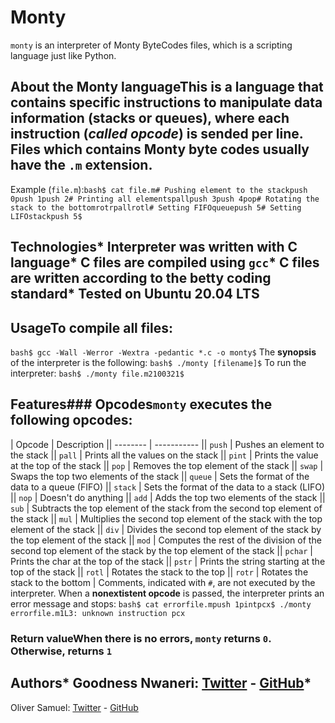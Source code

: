 # Monty
`monty` is an interpreter of Monty ByteCodes files, which is a scripting language just like Python.
## About the Monty languageThis is a language that contains specific instructions to manipulate data information (stacks or queues), where each instruction (*called opcode*) is sended per line. Files which contains Monty byte codes usually have the `.m` extension.
Example (`file.m`):```bash$ cat file.m# Pushing element to the stackpush 0push 1push 2# Printing all elementspallpush 3push 4pop# Rotating the stack to the bottomrotrpallrotl# Setting FIFOqueuepush 5# Setting LIFOstackpush 5$```
## Technologies* Interpreter was written with C language* C files are compiled using `gcc`* C files are written according to the betty coding standard* Tested on Ubuntu 20.04 LTS
## UsageTo compile all files:
```bash$ gcc -Wall -Werror -Wextra -pedantic *.c -o monty$```
The **synopsis** of the interpreter is the following:
```bash$ ./monty [filename]$```
To run the interpreter:
```bash$ ./monty file.m2100321$```
## Features### Opcodes`monty` executes the following opcodes:
| Opcode | Description || -------- | ----------- || `push` | Pushes an element to the stack || `pall` | Prints all the values on the stack || `pint` | Prints the value at the top of the stack || `pop` | Removes the top element of the stack || `swap` | Swaps the top two elements of the stack || `queue` | Sets the format of the data to a queue (FIFO) || `stack` | Sets the format of the data to a stack (LIFO) || `nop` | Doesn't do anything || `add` | Adds the top two elements of the stack || `sub` | Subtracts the top element of the stack from the second top element of the stack || `mul` | Multiplies the second top element of the stack with the top element of the stack || `div` | Divides the second top element of the stack by the top element of the stack || `mod` | Computes the rest of the division of the second top element of the stack by the top element of the stack || `pchar` | Prints the char at the top of the stack || `pstr` | Prints the string starting at the top of the stack || `rotl` | Rotates the stack to the top || `rotr` | Rotates the stack to the bottom |
Comments, indicated with `#`, are not executed by the interpreter.
When a **nonextistent opcode** is passed, the interpreter prints an error message and stops:
```bash$ cat errorfile.mpush 1pintpcx$ ./monty errorfile.m1L3: unknown instruction pcx```
### Return valueWhen there is no errors, `monty` returns `0`. Otherwise, returns `1`
## Authors* Goodness Nwaneri: [Twitter](https://twitter.com/goodnessnwa) - [GitHub](https://github.com/goodnessnwa)*
 Oliver Samuel: [Twitter](https://twitter.com/tecnophille) - [GitHub](https://github.com/tecnophille)
